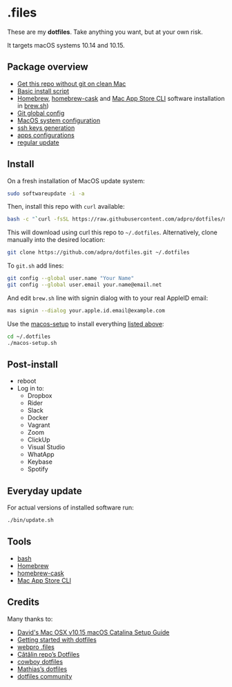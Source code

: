 # .files

These are my **dotfiles**. Take anything you want, but at your own risk.

It targets macOS systems 10.14 and 10.15.

## Package overview

- [Get this repo without git on clean Mac](./remote-install.sh)
- [Basic install script](./macos-setup.sh)
- [Homebrew](https://brew.sh), [homebrew-cask](https://github.com/Homebrew/homebrew-cask) and [Mac App Store CLI](https://github.com/mas-cli/mas) software installation in  [brew.sh](./brew.sh))
- [Git global config](./git.sh)
- [MacOS system configuration](./macos.sh)
- [ssh keys generation](./ssh.sh)
- [apps configurations](./apps/)
- [regular update](./bin/update.sh)

## Install

On a fresh installation of MacOS update system:

```bash
sudo softwareupdate -i -a
```

Then, install this repo with `curl` available:

```bash
bash -c "`curl -fsSL https://raw.githubusercontent.com/adpro/dotfiles/master/remote-install.sh`"
```

This will download using curl this repo to `~/.dotfiles`. Alternatively, clone manually into the desired location:

```bash
git clone https://github.com/adpro/dotfiles.git ~/.dotfiles
```


To `git.sh` add lines:
```bash
git config --global user.name "Your Name"
git config --global user.email your.name@email.net
```

And edit `brew.sh` line with signin dialog with to your real AppleID email:
```bash
mas signin --dialog your.apple.id.email@example.com
```


Use the [macos-setup](./macos-setup.sh) to install everything [listed above](#package-overview):

```bash
cd ~/.dotfiles
./macos-setup.sh
```

## Post-install

- reboot
- Log in to:
    - Dropbox
    - Rider
    - Slack
    - Docker
    - Vagrant
    - Zoom
    - ClickUp
    - Visual Studio
    - WhatApp
    - Keybase
    - Spotify


## Everyday update

For actual versions of installed software run:

```bash
./bin/update.sh
```


## Tools

- [bash](https://www.gnu.org/software/bash/)
- [Homebrew](https://brew.sh)
- [homebrew-cask](https://github.com/Homebrew/homebrew-cask)
- [Mac App Store CLI](https://github.com/mas-cli/mas) 


## Credits

Many thanks to:

- [David's Mac OSX v10.15 macOS Catalina Setup Guide](https://github.com/davidwolfpaw/macbook-setup)
- [Getting started with dotfiles](https://medium.com/@webprolific/getting-started-with-dotfiles-43c3602fd789)
- [webpro .files](https://github.com/webpro/dotfiles)
- [Cătălin repo’s Dotfiles](https://github.com/alrra/dotfiles)
- [cowboy dotfiles](https://github.com/cowboy/dotfiles)
- [Mathias’s dotfiles](https://github.com/mathiasbynens/dotfiles)
- [dotfiles community](https://dotfiles.github.io)

